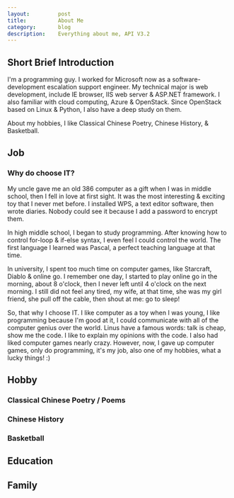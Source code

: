 ```yaml
---
layout:         post
title:          About Me
category:       blog
description:    Everything about me, API V3.2
---
```


## Short Brief Introduction

I'm a programming guy. I worked for Microsoft now as a software-development escalation support engineer. My technical major is web development, include IE browser, IIS web server & ASP.NET framework. I also familiar with cloud computing, Azure & OpenStack. Since OpenStack based on Linux & Python, I also have a deep study on them.

About my hobbies, I like Classical Chinese Poetry, Chinese History, & Basketball.

## Job

### Why do choose IT?

My uncle gave me an old 386 computer as a gift when I was in middle school, then I fell in love at first sight. It was the most interesting & exciting toy that I never met before. I installed WPS, a text editor software, then wrote diaries. Nobody could see it because I add a password to encrypt them.

In high middle school, I began to study programming. After knowing how to control for-loop & if-else syntax, I even feel I could control the world. The first language I learned was Pascal, a perfect teaching language at that time. 

In university, I spent too much time on computer games, like Starcraft, Diablo & online go. I remember one day, I started to play online go in the morning, about 8 o'clock, then I never left until 4 o'clock on the next morning. I still did not feel any tired, my wife, at that time, she was my girl friend, she pull off the cable, then shout at me: go to sleep!

So, that why I choose IT. I like computer as a toy when I was young, I like programming because I'm good at it, I could communicate with all of the computer genius over the world. Linus have a famous words: talk is cheap, show me the code. I like to explain my opinions with the code. I also had liked computer games nearly crazy. However, now, I gave up computer games, only do programming, it's my job, also one of my hobbies, what a lucky things! :)

## Hobby

### Classical Chinese Poetry / Poems

### Chinese History

### Basketball

## Education


## Family